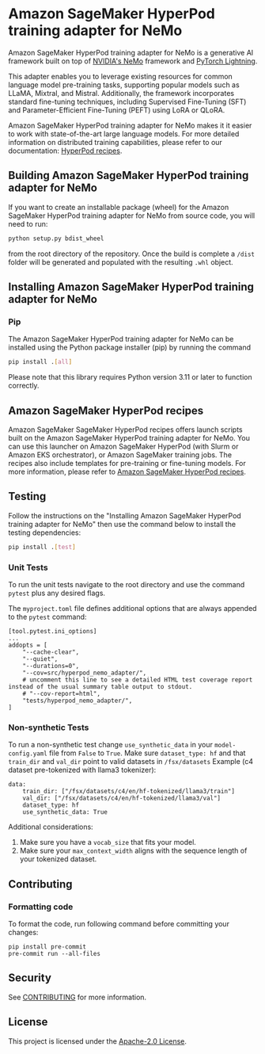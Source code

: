 # Amazon SageMaker HyperPod training adapter for NeMo

Amazon SageMaker HyperPod training adapter for NeMo is a generative AI framework built on top of [NVIDIA's NeMo](https://github.com/NVIDIA/NeMo)
framework and [PyTorch Lightning](https://github.com/Lightning-AI/pytorch-lightning).

This adapter enables you to leverage existing resources for common language
model pre-training tasks, supporting popular models such as LLaMA, Mixtral, and
Mistral. Additionally, the framework incorporates standard fine-tuning techniques,
including Supervised Fine-Tuning (SFT) and Parameter-Efficient Fine-Tuning (PEFT)
using LoRA or QLoRA.

Amazon SageMaker HyperPod training adapter for NeMo makes it
it easier to work with state-of-the-art large language
models. For more detailed information on distributed training capabilities, please
refer to our documentation: [HyperPod recipes](https://docs.aws.amazon.com/sagemaker/latest/dg/sagemaker-hyperpod-recipes.html).

## Building Amazon SageMaker HyperPod training adapter for NeMo

If you want to create an installable package (wheel) for the Amazon SageMaker HyperPod training adapter for NeMo
from source code, you will need to run:

```bash
python setup.py bdist_wheel
```

from the root directory of the repository. Once the build is complete a `/dist`
folder will be generated and populated with the resulting `.whl` object.

## Installing Amazon SageMaker HyperPod training adapter for NeMo

### Pip

The Amazon SageMaker HyperPod training adapter for NeMo can be installed using the Python package installer (pip)
by running the command

```bash
pip install .[all]
```

Please note that this library requires Python version 3.11 or later to function
correctly.

## Amazon SageMaker HyperPod recipes

Amazon SageMaker SageMaker HyperPod recipes offers launch scripts built on the Amazon SageMaker HyperPod training adapter for NeMo.
You can use this launcher on Amazon SageMaker HyperPod (with Slurm or Amazon EKS orchestrator), or Amazon SageMaker training jobs.
The recipes also include templates for pre-training or fine-tuning models. For more information,
please refer to [Amazon SageMaker HyperPod recipes](https://github.com/aws/sagemaker-hyperpod-recipes).

## Testing

Follow the instructions on the "Installing Amazon SageMaker HyperPod training adapter for NeMo" then use the command below to install the testing dependencies:

```bash
pip install .[test]
```

### Unit Tests
To run the unit tests navigate to the root directory and use the command
```pytest``` plus any desired flags.

The `myproject.toml` file defines additional options that are always appended to the `pytest` command:
```
[tool.pytest.ini_options]
...
addopts = [
    "--cache-clear",
    "--quiet",
    "--durations=0",
    "--cov=src/hyperpod_nemo_adapter/",
    # uncomment this line to see a detailed HTML test coverage report instead of the usual summary table output to stdout.
    # "--cov-report=html",
    "tests/hyperpod_nemo_adapter/",
]
```

### Non-synthetic Tests
To run a non-synthetic test change ```use_synthetic_data``` in your ```model-config.yaml``` file from ```False``` to ```True```. Make sure ```dataset_type: hf``` and that ```train_dir``` and ```val_dir``` point to valid datasets in ```/fsx/datasets```
Example (c4 dataset pre-tokenized with llama3 tokenizer):
```
data:
    train_dir: ["/fsx/datasets/c4/en/hf-tokenized/llama3/train"]
    val_dir: ["/fsx/datasets/c4/en/hf-tokenized/llama3/val"]
    dataset_type: hf
    use_synthetic_data: True
```
Additional considerations:
1. Make sure you have a ```vocab_size``` that fits your model.
2. Make sure your ```max_context_width``` aligns with the sequence length of your tokenized dataset.

## Contributing

### Formatting code

To format the code, run following command before committing your changes:
```
pip install pre-commit
pre-commit run --all-files
```

## Security

See [CONTRIBUTING](CONTRIBUTING.md#security-issue-notifications) for more information.

## License

This project is licensed under the [Apache-2.0 License](LICENSE).
